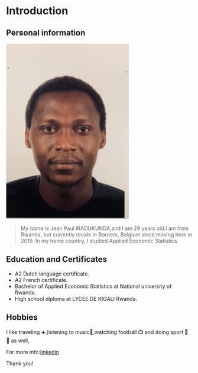 # **Introduction**

## **Personal information**

![image](/members/img/jeanpaul.jpg)

> My name is Jean Paul IRADUKUNDA,and I am 29 years old.I am from Rwanda, but
> currently reside in Bornem, Belgium since moving here in 2019. In my home
> country, I studied Applied Economic Statistics.

## **Education and Certificates**

- A2 Dutch language certificate.
- A2 French certificate.
- Bachelor of Applied Economic Statistics at National university of Rwanda.
- High school diploma at LYCEE DE KIGALI Rwanda.

## **Hobbies**

I like traveling :airplane:,listening to music:musical_score:,watching football
:tv: and doing sport :basketball: :volleyball: as well,

For more
info:[linkedin](https://www.linkedin.com/in/iradukunda-jean-paul-459ba413b)

Thank you!

